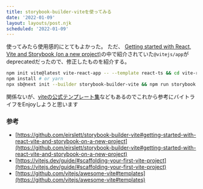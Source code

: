 ```yaml
---
title: storybook-builder-viteを使ってみる
date: '2022-01-09'
layout: layouts/post.njk
scheduled: '2022-01-09'
---
```



使ってみたら使用感的にとてもよかった。
ただ、
[Getting started with React, Vite and Storybook (on a new project)]((https://github.com/eirslett/storybook-builder-vite#getting-started-with-react-vite-and-storybook-on-a-new-project))の中で紹介されていた`@vitejs/app`がdeprecatedだったので、修正したものを紹介する。

```bash
npm init vite@latest vite-react-app -- --template react-ts && cd vite-react-app
npm install # or yarn
npx sb@next init --builder storybook-builder-vite && npm run storybook
```



関係ないが、[viteの公式テンプレート集](https://github.com/vitejs/awesome-vite#templates)などもあるのでこれから参考にバイトライフをEnjoyしようと思います


### 参考
- [https://github.com/eirslett/storybook-builder-vite#getting-started-with-react-vite-and-storybook-on-a-new-project](https://github.com/eirslett/storybook-builder-vite#getting-started-with-react-vite-and-storybook-on-a-new-project)
- [https://vitejs.dev/guide/#scaffolding-your-first-vite-project](https://vitejs.dev/guide/#scaffolding-your-first-vite-project)
- [https://github.com/vitejs/awesome-vite#templates](https://github.com/vitejs/awesome-vite#templates)
